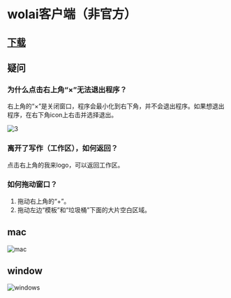 # wolai客户端（非官方）

## [下载](https://gitee.com/lake2/wolai_desktop/releases)

## 疑问

### 为什么点击右上角“×”无法退出程序？
右上角的“×”是关闭窗口，程序会最小化到右下角，并不会退出程序。如果想退出程序，在右下角icon上右击并选择退出。

![3](https://images.gitee.com/uploads/images/2020/0912/153628_0e09e8d7_2068361.gif)

### 离开了写作（工作区），如何返回？
点击右上角的我来logo，可以返回工作区。

### 如何拖动窗口？
1. 拖动右上角的“+”。
2. 拖动左边“模板”和“垃圾桶”下面的大片空白区域。

## mac

![mac](https://images.gitee.com/uploads/images/2020/0912/153238_478a1c6a_2068361.png)

## window

![windows](https://images.gitee.com/uploads/images/2020/0912/153246_9455cb78_2068361.png)

